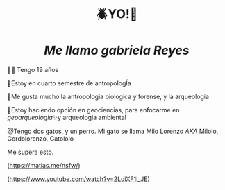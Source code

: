 # <h1  align="center">**🪲YO!🍁**</h1> 

### <h1  align="center">*Me llamo gabriela Reyes*</h1>

🧚‍♀️ Tengo 19 años

🗿Estoy en cuarto semestre de antropologÍa

🏺Me gusta mucho la antropologia biologica y forense, y la arqueologia


🌋Estoy haciendo opción en geociencias, para enfocarme en *geoarqueologia*✨y arqueologia ambiental 


🐱Tengo dos gatos, y un perro. Mi gato se llama Milo Lorenzo *AKA* Milolo, Gordolorenzo, Gatololo

Me supera esto. 

(https://matias.me/nsfw/)

(https://www.youtube.com/watch?v=2LuiXF1i_JE)

